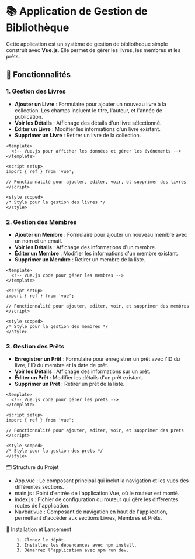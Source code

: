 # 📚 Application de Gestion de Bibliothèque

Cette application est un système de gestion de bibliothèque simple construit avec **Vue.js**. Elle permet de gérer les livres, les membres et les prêts.

## 🎨 Fonctionnalités

### 1. **Gestion des Livres**

- **Ajouter un Livre** : Formulaire pour ajouter un nouveau livre à la collection. Les champs incluent le titre, l'auteur, et l'année de publication.
- **Voir les Détails** : Affichage des détails d'un livre sélectionné.
- **Éditer un Livre** : Modifier les informations d'un livre existant.
- **Supprimer un Livre** : Retirer un livre de la collection.

```vue
<template>
  <!-- Vue.js pour afficher les données et gérer les événements -->
</template> 

<script setup>
import { ref } from 'vue';

// Fonctionnalité pour ajouter, editer, voir, et supprimer des livres
</script>

<style scoped>
/* Style pour la gestion des livres */
</style>
```

### 2. **Gestion des Membres**
- **Ajouter un Membre** : Formulaire pour ajouter un nouveau membre avec un nom et un email.
- **Voir les Détails** : Affichage des informations d'un membre.
- **Éditer un Membre** : Modifier les informations d'un membre existant.
- **Supprimer un Membre** : Retirer un membre de la liste.

```vue
<template>
  <!-- Vue.js code pour gérer les membres -->
</template>

<script setup>
import { ref } from 'vue';

// Fonctionnalité pour ajouter, editer, voir, et supprimer des membres
</script>

<style scoped>
/* Style pour la gestion des membres */
</style>
```

### 3. **Gestion des Prêts**
- **Enregistrer un Prêt** : Formulaire pour enregistrer un prêt avec l'ID du livre, l'ID du membre et la date de prêt.
- **Voir les Détails** : Affichage des informations sur un prêt.
- **Éditer un Prêt** : Modifier les détails d'un prêt existant.
- **Supprimer un Prêt** : Retirer un prêt de la liste.

```vue
<template>
  <!-- Vue.js code pour gérer les prets -->
</template>

<script setup>
import { ref } from 'vue';

// Fonctionnalité pour ajouter, editer, voir, et supprimer des prets
</script>

<style scoped>
/* Style pour la gestion des prets */
</style>
```

🗂️ Structure du Projet

- App.vue : Le composant principal qui inclut la navigation et les vues des différentes sections.
- main.js : Point d'entrée de l'application Vue, où le routeur est monté.
- index.js : Fichier de configuration du routeur qui gère les différentes routes de l'application.
- Navbar.vue : Composant de navigation en haut de l'application, permettant d'accéder aux sections Livres, Membres et Prêts.

🚀 Installation et Lancement

        1. Clonez le dépôt.
        2. Installez les dépendances avec npm install.
        3. Démarrez l'application avec npm run dev.
